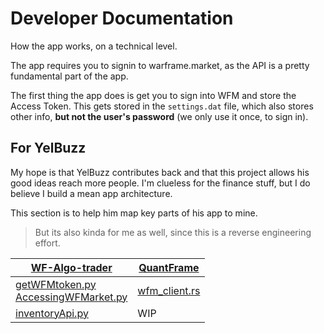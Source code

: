 # Developer Documentation

How the app works, on a technical level.

The app requires you to signin to warframe.market, as the API is a pretty fundamental part of the app.

The first thing the app does is get you to sign into WFM and store the Access Token. This gets stored in the `settings.dat` file, which also stores other info, **but not the user's password** (we only use it once, to sign in).

## For YelBuzz
My hope is that YelBuzz contributes back and that this project allows his good ideas reach more people. I'm clueless for the finance stuff, but I do believe I build a mean app architecture.

This section is to help him map key parts of his app to mine.

> But its also kinda for me as well, since this is a reverse engineering effort.

|[WF-Algo-trader](https://github.com/akmayer/Warframe-Algo-Trader)|[QuantFrame](https://github.com/metruzanca/quantframe)|
|--|--|
| [getWFMtoken.py](https://github.com/akmayer/Warframe-Algo-Trader/blob/main/getWFMtoken.py)<br>[AccessingWFMarket.py](https://github.com/akmayer/Warframe-Algo-Trader/blob/main/AccessingWFMarket.py) | [wfm_client.rs](https://github.com/metruzanca/quantframe/blob/main/src/lib/wfmClient.ts) |
| [inventoryApi.py](https://github.com/akmayer/Warframe-Algo-Trader/blob/main/inventoryApi.py)| WIP |